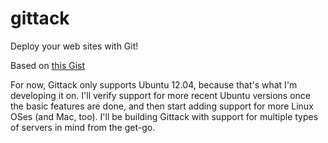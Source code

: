 gittack
=======

Deploy your web sites with Git!

Based on [this Gist](https://gist.github.com/alexlafroscia/8393580)

For now, Gittack only supports Ubuntu 12.04, because that's what I'm developing
it on.  I'll verify support for more recent Ubuntu versions once the basic
features are done, and then start adding support for more Linux OSes (and Mac,
too).  I'll be building Gittack with support for multiple types of servers in
mind from the get-go.
